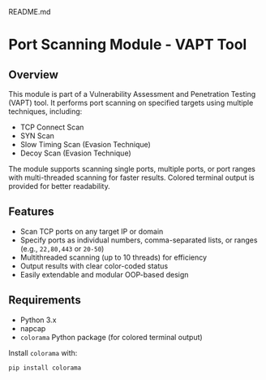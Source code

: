 README.md
# Port Scanning Module - VAPT Tool

## Overview

This module is part of a Vulnerability Assessment and Penetration Testing (VAPT) tool.
It performs port scanning on specified targets using multiple techniques, including:

* TCP Connect Scan
* SYN Scan
* Slow Timing Scan (Evasion Technique)
* Decoy Scan (Evasion Technique)

The module supports scanning single ports, multiple ports, or port ranges with multi-threaded scanning for faster results. Colored terminal output is provided for better readability.

## Features

* Scan TCP ports on any target IP or domain
* Specify ports as individual numbers, comma-separated lists, or ranges (e.g., `22,80,443` or `20-50`)
* Multithreaded scanning (up to 10 threads) for efficiency
* Output results with clear color-coded status
* Easily extendable and modular OOP-based design

## Requirements

* Python 3.x
* napcap
* `colorama` Python package (for colored terminal output)

Install `colorama` with:

```bash
pip install colorama
```
